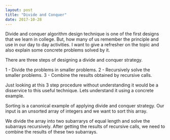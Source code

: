 ```yaml
---
layout: post
title: "Divide and Conquer"
date: 2017-10-28
---
```



Divide and conquer algorithm design technique is one of the first designs that we learn in college. But, how many of us remember the principle and use in our day to day activities.
I want to give a refresher on the topic and also explain some concrete problems solved by it.

There are three steps of designing a divide and conquer strategy.

1 - Divide the problems in smaller problems.
2 - Recursively solve the smaller problems.
3 - Combine the results obtained by recursive calls.

Just looking at this 3 step procedure without understanding it would be a disservice to this useful technique. Lets understand it using a concrete example.

Sorting is a canonical example of applying divide and conquer strategy. Our input is an unsorted array of integers and we want to sort this
array.

We divide the array into two subarrarys of equal length and solve the subarrays recursively. After getting the results of recursive calls,
we need to combine the results of these two subarrays.

